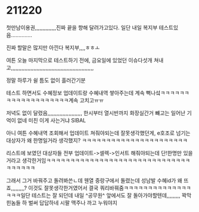 # 211220

첫만남이용권,,,,,,,,,,,,,,진짜 끝을 향해 달려가고있다. 일단 내일 복지부 테스트있음..............

진짜 할말은 많지만 아낀다 복지부,,,,ㅎㅎㅗ



여튼 오늘 마지막으로 테스트하기 전에, 금요일에 있었던 이슈다섯개 쳐내고,,,,,,,,,,,,,,,,,,,,,,,,,,,,,,,,,,,,,,,,,,,,,,,,,,,,,,,

정말 하루가 쉴 틈도 없이 흘러간기분

테스트 하면서도 수혜정보 업데이트랑 수혜내역 쌓아주는데 계속 뻑나섴ㅋㅋㅋㅋㅋㅋㅋㅋㅋㅋㅋㅋㅋㅋㅋㅋㅋㅋㅋ계속 고치고ㅠㅠ

저녁도 없이 달렸음,,,,,,,,,,,,,,,,,,,,,,, 한시부터 열시반까지 화장실간거 뺴고는 일어난 기억이 없네 미친 이게 사는거냐 SIBAL



아니 여튼 수혜내역 조회해서 업데이트 쳐줘야되는데 잘못생각했던게, e호조로 넘기는 대상자가 왜 한명일거라 생각했지? ㅋㅋㅋㅋㅋㅋㅋㅋㅋㅋㅋㅋㅋㅋㅋㅋㅋㅋㅋㅋㅋㅋ

리스트에 보였던 대상자들 전부 업데이트->셀렉->인서트 해줘야되는데 단!한명만 있을거라고 생각한거임ㅋㅋㅋㅋㅋㅋㅋㅋㅋㅋㅋㅋㅋㅋㅋㅋㅋㅋㅋㅋㅋㅋㅋㅋㅋㅋㅋㅋㅋㅋㅋㅋㅋㅋㅋㅋ

그래서 그거 바꿔주고 돌려봐쓴ㄴ데 웬열 중랑구에서 돌렸는데 성남발 수혜id가 왜 뜨죠,,,,,,,,,? 이것도 잘못생각한거였어서 결국 쿼리바꿔줌ㅋㅋㅋㅋㅋㅋㅋㅋㅋㅋㅋㅋㅋㅋㅋㅋㅋ일단 테스트는 잘 되던데 내일 ^공무원^ 앞에서도 잘 돌아가야할텐데,,,,,,,,, 꽉막힌놈들 하 벌써 답답하네 시팔 맥주나 까고 누워야지